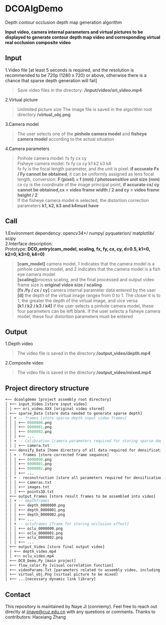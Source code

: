 # DCOAlgDemo

Depth contour occlusion depth map generation algorithm

**Input video, camera internal parameters and virtual pictures to be displayed to generate contour depth map video and corresponding virtual real occlusion composite video**

 

## Input

1.Video file [at least 5 seconds is required, and the resolution is recommended to be 720p (1280 x 720) or above, otherwise there is a chance that sparse depth generation will fail]

> Save video files in the directory: <b>/input/video/ori_video.mp4</b>

2.Virtual picture

> Unlimited picture size
> The image file is saved in the algorithm root directory <b>/virtual_obj.png</b>

3.Camera model

> The user selects one of the <b>pinhole camera model</b> and <b> fisheye camera model</b> according to the actual situation

4.Camera parameters

> Pinhole camera model: fx fy cx cy   
> Fisheye camera model: fx fy cx cy k1 k2 k3 k4  
> fx fy is the focal length parameter, and the unit is pixel. **if accurate Fx / Fy cannot be obtained**, it can be uniformly assigned as lens focal length, conversion: <b>F (pixel) = f (mm) / photosensitive unit size (mm)</b>  
> cx cy is the coordinate of the image principal point, <b>if accurate cx/ cy cannot be obtained,cx = video frame width / 2 and cy = video frame height / 2</b>  
> If the fisheye camera model is selected, the distortion correction parameters <b>k1, k2, k3 and k4must have</b>   

## Call

1.Environment dependency: opencv34+/ numpy/ pyquaterion/ matplotlib/ scipy  
2.Interface description:  
Prototype: <b>DCO_entry(cam_model, scaling, fx, fy, cx, cy, d=0.5, k1=0, k2=0, k3=0, k4=0)</b>  
> <b>[cam_model]</b> camera model, 1 indicates that the camera model is a pinhole camera model, and 2 indicates that the camera model is a fish eye camera model  
> <b>[scaling]</b>process scaling, and the final processed and output video frame size is <b> original video size / scaling</b>  
> <b>[fx /fy / cx / cy]</b> camera internal parameter data entered by the user    
> <b>[d]</b> the depth of the virtual image ranges from 0 to 1. The closer it is to 1, the greater the depth of the virtual image, and vice versa  
> <b>[k1 / k2 / k3 / k4]</b> if the user selects a pinhole camera model, these four parameters can be left blank. If the user selects a fisheye camera model, these four distortion parameters must be entered  

## Output

1.Depth video

> The video file is saved in the directory:**/output_video/depth.mp4** 

2.Composite video

> The video file is saved in the directory:**/output_video/mixed.mp4** 

## Project directory structure

```ASN.1
+── dcoalgdemo [project assembly root directory]
│ +── input_Video [store input video]
│ │ +── ori_video.XXX [original video stored]
│ +── sparse_Data [store data needed to generate sparse depth]
│ │ + -- frames [store sparse depth input video frames]
│ │ │ +── 0000000.png 
│ │ │ +── 0000001.png 
│ │ │ +── 0000002.png 
│ │ │ +── ... 
│ │ + -- Calibration [camera parameters required for storing sparse depth]
│ │ │ +── camera.txt 
│ +── densify_Data [home directory of all data required for densification]
│ │ + - frames [store corrected frame sequence]
│ │ │ +── 0000000.png 
│ │ │ +── 0000001.png 
│ │ │ +── 0000002.png 
│ │ │ +── ... 
│ │ + - reconstruction [store all parameters required for densification]
│ │ │ +── cameras.txt 
│ │ │ +── images.txt 
│ │ │ +── points3D.txt 
│ +── output_Frames [store result frames to be assembled into video]
│ │ + -- depthframes
│ │ │ +── depth_0000000.png 
│ │ │ +── depth_0000001.png 
│ │ │ +── depth_0000002.png 
│ │ │ +── ... 
│ │ + -- ocluframes [frame for storing occlusion effect]
│ │ │ +── oclu_0000000.png 
│ │ │ +── oclu_0000001.png 
│ │ │ +── oclu_0000002.png 
│ │ │ +── ... 
│ +── output_Video [store final output video]
│ │ +── depth_video.mp4 
│ │ +── oclu_video.mp4 
│ +── DCO_Demo.Py [main project]
│ +── flow_color.Py [visual correlation function]
│ +── videoParams.Txt [parameters related to assembly video, including target resolution and frame rate]
│ +── virtual_obj.Png [virtual picture to be mixed]
│ +── ...[necessary dynamic link library]
```

## Contact

This repository is maintained by Naye Ji (conniemy). Feel free to reach out directly at jinaye@cuz.edu.cn with any questions or comments. Thanks to contributors: Haoxiang Zhang
